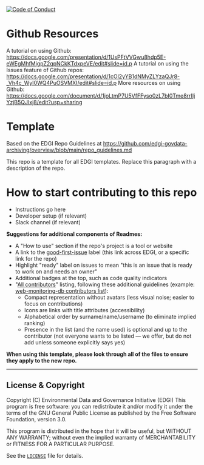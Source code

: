  [![Code of Conduct](https://img.shields.io/badge/%E2%9D%A4-code%20of%20conduct-blue.svg?style=flat)](https://github.com/edgi-govdata-archiving/overview/blob/main/CONDUCT.md)
# Github Resources
A tutorial on using Github: https://docs.google.com/presentation/d/1UsPFtVVGwu8hdp5E-eWEgMhfMigpZ2qpNCkKTdxpeVE/edit#slide=id.p
A tutorial on using the Issues feature of Github repos: https://docs.google.com/presentation/d/1cOl2yYB1dNMyZLYzaQJr8-_Vh4c_WyI0WQ4PuOSVMXI/edit#slide=id.p
More resources on using Github: https://docs.google.com/document/d/1joLtmP7U5VfFFyso0zL7bI0Tme8rrIIjYzjB5QJIxj8/edit?usp=sharing

# Template
Based on the EDGI Repo Guidelines at https://github.com/edgi-govdata-archiving/overview/blob/main/repo_guidelines.md

This repo is a template for all EDGI templates. Replace this paragraph with a description of the repo.

# How to start contributing to this repo
* Instructions go here
* Developer setup (if relevant)
* Slack channel (if relevant)

**Suggestions for additional components of Readmes:**
* A "How to use" section if the repo's project is a tool or website
* A link to the [good-first-issue](https://github.com/issues?q=is%3Aopen+is%3Aissue+label%3Agood-first-issue+user%3Aedgi-govdata-archiving) label (this link across EDGI, or a specific link for the repo)
* Highlight "ready" label on issues to mean "this is an issue that is ready to work on and needs an owner"
* Additional badges at the top, such as code quality indicators
* "[All contributors](https://github.com/kentcdodds/all-contributors#emoji-key)" listing, following these additional guidelines (example: [web-monitoring-db contributors list](https://github.com/edgi-govdata-archiving/web-monitoring-db#contributors)):
  - Compact representation without avatars (less visual noise; easier to focus on contributions)
  - Icons are links with title attributes (accessibility)
  - Alphabetical order by surname/name/username (to eliminate implied ranking)
  - Presence in the list (and the name used) is optional and up to the contributor (not everyone wants to be listed — we offer, but do not add unless someone explicitly says yes)

**When using this template, please look through all of the files to ensure they apply to the new repo.**

---

## License & Copyright

Copyright (C) <year> Environmental Data and Governance Initiative (EDGI)
This program is free software: you can redistribute it and/or modify it under the terms of the GNU General Public License as published by the Free Software Foundation, version 3.0.

This program is distributed in the hope that it will be useful, but WITHOUT ANY WARRANTY; without even the implied warranty of MERCHANTABILITY or FITNESS FOR A PARTICULAR PURPOSE.

See the [`LICENSE`](/LICENSE) file for details.
